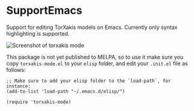 # SupportEmacs
Support for editing TorXakis models on Emacs. Currently only syntax
highlighting is supported.

![Screenshot of torxakis mode](https://files.gitter.im/TorXakis/Lobby/FKOI/torxakis-mode.png)

This package is not yet published to MELPA, so to use it make sure you copy
`torxakis-mode.el` to your `elisp` folder, and edit your `.init.el` file as
follows:

``` elisp
;; Make sure to add your elisp folder to the `load-path`, for instance:
(add-to-list 'load-path "~/.emacs.d/elisp/")

(require 'torxakis-mode)
```
